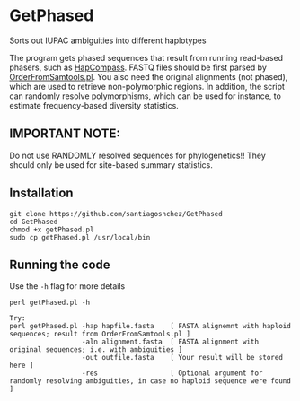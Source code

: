 # GetPhased
Sorts out IUPAC ambiguities into different haplotypes

The program gets phased sequences that result from running read-based phasers, such as [HapCompass](http://www.brown.edu/Research/Istrail_Lab/hapcompass.php). FASTQ files should be first parsed by [OrderFromSamtools.pl](https://github.com/santiagosnchez/OrderFromSamtools). You also need the original alignments (not phased), which are used to retrieve non-polymorphic regions. In addition, the script can randomly resolve polymorphisms, which can be used for instance, to estimate frequency-based diversity statistics.

## IMPORTANT NOTE:
Do not use RANDOMLY resolved sequences for phylogenetics!!
They should only be used for site-based summary statistics.

## Installation

    git clone https://github.com/santiagosnchez/GetPhased
    cd GetPhased
    chmod +x getPhased.pl
    sudo cp getPhased.pl /usr/local/bin

## Running the code

Use the `-h` flag for more details

    perl getPhased.pl -h
    
    Try:
    perl getPhased.pl -hap hapfile.fasta    [ FASTA alignemnt with haploid sequences; result from OrderFromSamtools.pl ]
                      -aln alignment.fasta  [ FASTA alignment with original sequences; i.e. with ambiguities ]
                      -out outfile.fasta    [ Your result will be stored here ]
                      -res                  [ Optional argument for randomly resolving ambiguities, in case no haploid sequence were found ]

